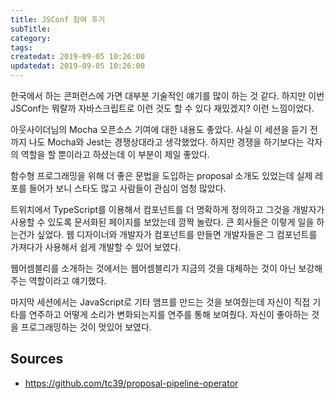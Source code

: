 ```yaml
---
title: JSConf 참여 후기
subTitle: 
category: 
tags: 
createdat: 2019-09-05 10:26:00
updatedat: 2019-09-05 10:26:00
---
```


한국에서 하는 콘퍼런스에 가면 대부분 기술적인 얘기를 많이 하는 것 같다. 하지만
이번 JSConf는 뭐랄까 자바스크립트로 이런 것도 할 수 있다 재밌겠지? 이런
느낌이었다.  

아웃사이더님의 Mocha 오픈소스 기여에 대한 내용도 좋았다. 사실 이 세션을 듣기
전까지 나도 Mocha와 Jest는 경쟁상대라고 생각했었다. 하지만 경쟁을 하기보다는
각자의 역할을 할 뿐이라고 하셨는데 이 부분이 제일 좋았다.  

함수형 프로그래밍을 위해 더 좋은 문법을 도입하는 proposal 소개도 있었는데 실제
레포를 들어가 보니 스타도 많고 사람들이 관심이 엄청 많았다.  

트위치에서 TypeScript를 이용해서 컴포넌트를 더 명확하게 정의하고 그것을
개발자가 사용할 수 있도록 문서화된 페이지를 보았는데 깜짝 놀랐다. 큰 회사들은
이렇게 일을 하는건가 싶었다. 웹 디자이너와 개발자가 컴포넌트를 만들면 개발자들은
그 컴포넌트를 가져다가 사용해서 쉽게 개발할 수 있어 보였다.  

웹어셈블리를 소개하는 것에서는 웹어셈블리가 지금의 것을 대체하는 것이 아닌
보강해주는 역할이라고 얘기했다.  

마지막 세션에서는 JavaScript로 기타 앰프를 만드는 것을 보여줬는데 자신이 직접
기타를 연주하고 어떻게 소리가 변화되는지를 연주를 통해 보여줬다. 자신이 좋아하는 것을 프로그래밍하는 것이 멋있어 보였다.

## Sources

* <https://github.com/tc39/proposal-pipeline-operator>